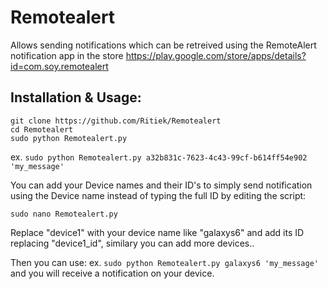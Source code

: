 # Remotealert

Allows sending notifications which can be retreived using the RemoteAlert notification app in the store
https://play.google.com/store/apps/details?id=com.soy.remotealert

## Installation & Usage:
```
git clone https://github.com/Ritiek/Remotealert
cd Remotealert
sudo python Remotealert.py
```
ex. `sudo python Remotealert.py a32b831c-7623-4c43-99cf-b614ff54e902 'my_message'`

You can add your Device names and their ID's to simply send notification using the Device name instead of typing the full ID by editing the script:
```
sudo nano Remotealert.py
```
Replace "device1" with your device name like "galaxys6" and add its ID replacing "device1_id", similary you can add more devices..

Then you can use:
ex. `sudo python Remotealert.py galaxys6 'my_message'`
and you will receive a notification on your device.
